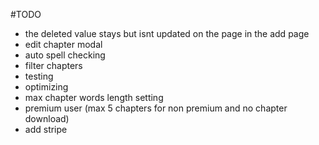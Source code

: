 #TODO

- the deleted value stays but isnt updated on the page in the add page
- edit chapter modal
- auto spell checking
- filter chapters
- testing
- optimizing
- max chapter words length setting
- premium user (max 5 chapters for non premium and no chapter download)
- add stripe
